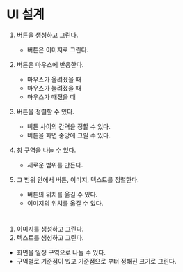 # UI 설계

1. 버튼을 생성하고 그린다.
   + 버튼은 이미지로 그린다.
2. 버튼은 마우스에 반응한다.
   + 마우스가 올려졌을 때
   + 마우스가 눌려졌을 때
   + 마우스가 때졌을 때 
3. 버튼을 정렬할 수 있다.
   + 버튼 사이의 간격을 정할 수 있다.
   + 버튼을 화면 중앙에 그릴 수 있다.

1. 창 구역을 나눌 수 있다.
   + 새로운 범위를 만든다.
2. 그 범위 안에서 버튼, 이미지, 텍스트를 정렬한다.  
   + 버튼의 위치를 옮길 수 있다.
   + 이미지의 위치를 옮길 수 있다.

#

1. 이미지를 생성하고 그린다. 
2. 텍스트를 생성하고 그린다.

+ 화면을 일정 구역으로 나눌 수 있다.
+ 구역별로 기준점이 있고 기준점으로 부터 정해진 크기로 그린다.
